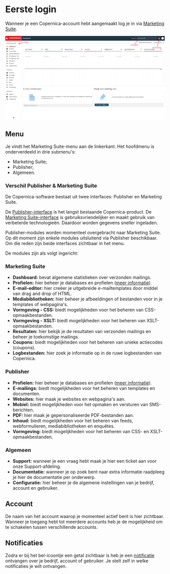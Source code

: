 # Eerste login
Wanneer je een Copernica-account hebt aangemaakt log je in via [Marketing Suite](https://ms.copernica.com). 

![Marketing Suite-dashboard](../images/nl/copernicadashboard.png)

## Menu
Je vindt het Marketing Suite-menu aan de linkerkant. Het hoofdmenu is onderverdeeld in drie submenu's: 

* Marketing Suite;
* Publisher;
* Algemeen.

### Verschil Publisher & Marketing Suite
De Copernica-software bestaat uit twee interfaces: Publisher en Marketing Suite. 

De [Publisher-interface](https://publisher.copernica.com) is het langst bestaande Copernica-product. De [Marketing Suite-interface](https://ms.copernica.com) is gebruiksvriendelijker en maakt gebruik van verbeterde technologieën. Daardoor worden gegevens sneller ingeladen.

Publisher-modules worden momenteel overgebracht naar Marketing Suite. Op dit moment zijn enkele modules uitsluitend via Publisher beschikbaar. Om die reden zijn beide interfaces zichtbaar in het menu.

De modules zijn als volgt ingericht:

### Marketing Suite

* __Dashboard:__ bevat algemene statistieken over verzonden mailings.  
* __Profielen:__ hier beheer je databases en profielen ([meer informatie](./database-profiles)).    
* __E-mail-editor:__ hier creëer je uitgebreide e-mailtemplates door middel van drag and drop of HTML. 
* __Mediabibliotheken:__ hier beheer je afbeeldingen of bestanden voor in je templates of webpagina's.
* __Vormgeving - CSS:__ biedt mogelijkheden voor het beheren van CSS-opmaakbestanden.  
* __Vormgeving - XSLT:__ biedt mogelijkheden voor het beheren van XSLT-opmaakbestanden.  
* __Resultaten:__ hier bekijk je de resultaten van verzonden mailings en beheer je toekomstige mailings.  
* __Coupons:__ biedt mogelijkheden voor het beheren van unieke actiecodes (coupons).
* __Logbestanden:__ hier zoek je informatie op in de ruwe logbestanden van Copernica. 

### Publisher

* __Profielen:__ hier beheer je databases en profielen ([meer informatie](./database-profiles)).  
* __E-mailings:__ biedt mogelijkheden voor het beheren van templates en documenten.  
* __Websites:__ hier maak je websites en webpagina's aan.  
* __Mobiel:__ biedt mogelijkheden voor het opmaken en versturen van SMS-berichten.  
* __PDF:__ hier maak je gepersonaliseerde PDF-bestanden aan.
* __Inhoud:__ biedt mogelijkheden voor het beheren van feeds, webformulieren, mediabibliotheken en enquêtes.  
* __Vormgeving:__ biedt mogelijkheden voor het beheren van CSS- en XSLT-opmaakbestanden.

### Algemeen

* __Support:__ wanneer je een vraag hebt maak je hier een ticket aan voor onze Support-afdeling.  
* __Documentatie:__ wanneer je op zoek bent naar extra informatie raadpleeg je hier de documentatie per onderwerp.  
* __Configuratie:__ hier beheer je de algemene instellingen van je bedrijf, account en gebruiker.

## Account
De naam van het account waarop je momenteel actief bent is hier zichtbaar. Wanneer je toegang hebt tot meerdere accounts heb je de mogelijkheid om te schakelen tussen verschillende accounts.

## Notificaties
Zodra er bij het bel-icoontje een getal zichtbaar is heb je een [notificatie](https://ms.copernica.com/nl/#/admin/user/notifications) ontvangen over je bedrijf, account of gebruiker. Je stelt zelf in welke notificaties je wilt ontvangen.

